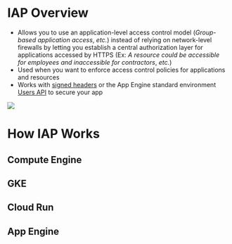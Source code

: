 # IAP Overview

* Allows you to use an application-level access control model (*Group-based application access*, *etc.*) instead of relying on network-level firewalls by letting you establish a central authorization layer for applications accessed by HTTPS (Ex: *A resource could be accessible for employees and inaccessible for contractors*, *etc.*)
* Used when you want to enforce access control policies for applications and resources
* Works with [signed headers](https://cloud.google.com/iap/docs/signed-headers-howto) or the App Engine standard environment [Users API](https://cloud.google.com/appengine/docs/standard/services/users) to secure your app

![](https://github.com/JonmarCorpuz/SecondBrain/blob/main/Assets/Whitespace.png)

# How IAP Works

## Compute Engine

## GKE

## Cloud Run

## App Engine

